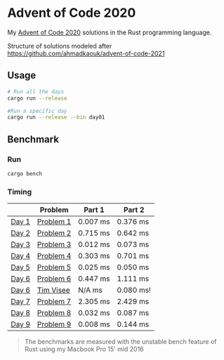 # Advent of Code 2020
My [Advent of Code 2020](https://adventofcode.com) solutions in the Rust programming language.

Structure of solutions modeled after https://github.com/ahmadkaouk/advent-of-code-2021

## Usage
```sh
# Run all the days
cargo run --release

#Run a specific day
cargo run --release --bin day01
```
## Benchmark
### Run

```sh
cargo bench
```



### Timing

|                       | Problem                                            | Part 1   | Part 2   |   
|-----------------------|----------------------------------------------------|----------|----------|
| [Day 1](src/day01.rs) | [Problem 1](https://adventofcode.com/2020/day/1)   |  0.007 ms |  0.376 ms |   
| [Day 2](src/day02.rs) | [Problem 2](https://adventofcode.com/2020/day/2)   |  0.715 ms |  0.642 ms |   
| [Day 3](src/day03.rs) | [Problem 3](https://adventofcode.com/2020/day/3)   |  0.012 ms |  0.073 ms | 
| [Day 4](src/day04.rs) | [Problem 4](https://adventofcode.com/2020/day/4)   |  0.303 ms |  0.701 ms | 
| [Day 5](src/day05.rs) | [Problem 5](https://adventofcode.com/2020/day/5)   |  0.025 ms |  0.050 ms | 
| [Day 6](src/day06.rs) | [Problem 6](https://adventofcode.com/2020/day/6)   |  0.447 ms |  1.111 ms | 
| [Day 6](src/day06.rs) | [Tim Visee](https://adventofcode.com/2020/day/6)   |  N/A   ms |  0.080 ms!|
| [Day 7](src/day07.rs) | [Problem 7](https://adventofcode.com/2020/day/7)   |  2.305 ms |  2.429 ms |
| [Day 8](src/day08.rs) | [Problem 8](https://adventofcode.com/2020/day/8)   |  0.032 ms |  0.087 ms |
| [Day 9](src/day09.rs) | [Problem 9](https://adventofcode.com/2020/day/9)   |  0.008 ms |  0.144 ms |

> The benchmarks are measured with the unstable bench feature of Rust using my Macbook Pro 15' mid 2016

